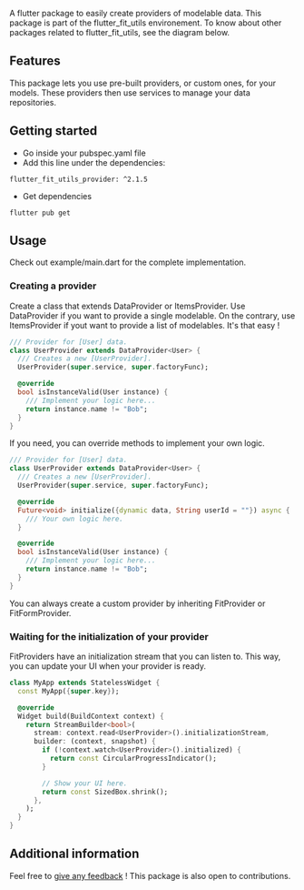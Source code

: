 A flutter package to easily create providers of modelable data.
This package is part of the flutter_fit_utils environement. To know about other packages related to flutter_fit_utils, see the diagram below.

## Features

This package lets you use pre-built providers, or custom ones, for your models. These providers then use services to manage your data repositories.

## Getting started

- Go inside your pubspec.yaml file
- Add this line under the dependencies:
```
flutter_fit_utils_provider: ^2.1.5
```
- Get dependencies
```
flutter pub get
```

## Usage

Check out example/main.dart for the complete implementation.

### Creating a provider
Create a class that extends DataProvider or ItemsProvider. Use DataProvider if you want to provide a single modelable. On the contrary, use ItemsProvider if yout want to provide a list of modelables. It's that easy !

```dart
/// Provider for [User] data.
class UserProvider extends DataProvider<User> {
  /// Creates a new [UserProvider].
  UserProvider(super.service, super.factoryFunc);

  @override
  bool isInstanceValid(User instance) {
    /// Implement your logic here...
    return instance.name != "Bob";
  }
}
```

If you need, you can override methods to implement your own logic.

```dart
/// Provider for [User] data.
class UserProvider extends DataProvider<User> {
  /// Creates a new [UserProvider].
  UserProvider(super.service, super.factoryFunc);

  @override
  Future<void> initialize({dynamic data, String userId = ""}) async {
    /// Your own logic here.
  }

  @override
  bool isInstanceValid(User instance) {
    /// Implement your logic here...
    return instance.name != "Bob";
  }
}
```

You can always create a custom provider by inheriting FitProvider or FitFormProvider.

### Waiting for the initialization of your provider
FitProviders have an initialization stream that you can listen to. This way, you can update your UI when your provider is ready.

```dart
class MyApp extends StatelessWidget {
  const MyApp({super.key});

  @override
  Widget build(BuildContext context) {
    return StreamBuilder<bool>(
      stream: context.read<UserProvider>().initializationStream,
      builder: (context, snapshot) {
        if (!context.watch<UserProvider>().initialized) {
          return const CircularProgressIndicator();
        }

        // Show your UI here.
        return const SizedBox.shrink();
      },
    );
  }
}
```

## Additional information

Feel free to [give any feedback](https://github.com/Vaistudio-dev/flutter_fit_utils_provider/issues) ! This package is also open to contributions.
